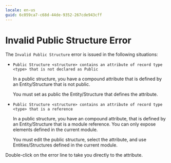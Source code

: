 ```yaml
---
locale: en-us
guid: 6c059ca7-c68d-44de-9352-267cde943cff
---
```


# Invalid Public Structure Error

The `Invalid Public Structure` error is issued in the following situations:

* `Public Structure <structure> contains an attribute of record type <type> that is not declared as Public`
  
    In a public structure, you have a compound attribute that is defined by an Entity/Structure that is not public.

    You must set as public the Entity/Structure that defines the attribute.

* `Public Structure <structure> contains an attribute of record type <type> that is a reference`
  
    In a public structure, you have an compound attribute, that is defined by an Entity/Structure that is a module reference. You can only expose elements defined in the current module.

    You must edit the public structure, select the attribute, and use Entities/Structures defined in the current module.

Double-click on the error line to take you directly to the attribute.
